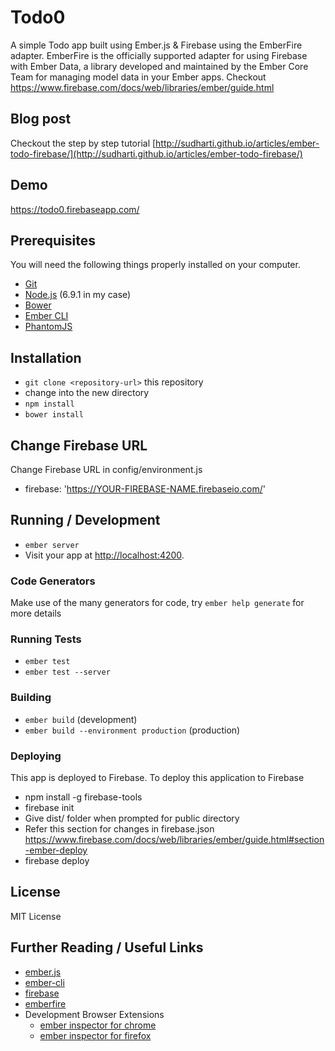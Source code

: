 # Todo0

A simple Todo app built using Ember.js & Firebase using the EmberFire adapter. EmberFire is the officially supported adapter for using Firebase with Ember Data, a library developed and maintained by the Ember Core Team for managing model data in your Ember apps. Checkout https://www.firebase.com/docs/web/libraries/ember/guide.html

## Blog post 
Checkout the step by step tutorial [http://sudharti.github.io/articles/ember-todo-firebase/](http://sudharti.github.io/articles/ember-todo-firebase/)

## Demo 
https://todo0.firebaseapp.com/

## Prerequisites

You will need the following things properly installed on your computer.

* [Git](http://git-scm.com/)
* [Node.js](http://nodejs.org/) (6.9.1 in my case)
* [Bower](http://bower.io/)
* [Ember CLI](http://www.ember-cli.com/)
* [PhantomJS](http://phantomjs.org/)

## Installation

* `git clone <repository-url>` this repository
* change into the new directory
* `npm install`
* `bower install`

## Change Firebase URL
  Change Firebase URL in config/environment.js 
* firebase: 'https://YOUR-FIREBASE-NAME.firebaseio.com/'

## Running / Development

* `ember server`
* Visit your app at [http://localhost:4200](http://localhost:4200).

### Code Generators

Make use of the many generators for code, try `ember help generate` for more details

### Running Tests

* `ember test`
* `ember test --server`

### Building

* `ember build` (development)
* `ember build --environment production` (production)

### Deploying

This app is deployed to Firebase. To deploy this application to Firebase
* npm install -g firebase-tools
* firebase init
* Give dist/ folder when prompted for public directory
* Refer this section for changes in firebase.json https://www.firebase.com/docs/web/libraries/ember/guide.html#section-ember-deploy
* firebase deploy

## License

MIT License

## Further Reading / Useful Links

* [ember.js](http://emberjs.com/)
* [ember-cli](http://www.ember-cli.com/)
* [firebase](https://www.firebase.com/)
* [emberfire](https://www.firebase.com/docs/web/libraries/ember/quickstart.html)
* Development Browser Extensions
  * [ember inspector for chrome](https://chrome.google.com/webstore/detail/ember-inspector/bmdblncegkenkacieihfhpjfppoconhi)
  * [ember inspector for firefox](https://addons.mozilla.org/en-US/firefox/addon/ember-inspector/)
